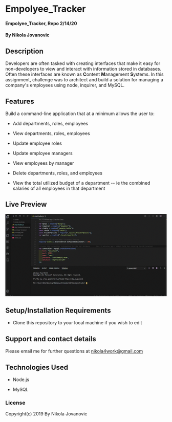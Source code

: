 # Empolyee_Tracker

#### Empolyee_Tracker, Repo 2/14/20

#### By Nikola Jovanovic




## Description

Developers are often tasked with creating interfaces that make it easy for non-developers to view and interact with information stored in databases. Often these interfaces are known as **C**ontent **M**anagement **S**ystems. In this assignment, challenge was to architect and build a solution for managing a company's employees using node, inquirer, and MySQL.




## Features

Build a command-line application that at a minimum allows the user to:

  * Add departments, roles, employees

  * View departments, roles, employees

  * Update employee roles

  * Update employee managers

  * View employees by manager

  * Delete departments, roles, and employees

  * View the total utilized budget of a department -- ie the combined salaries of all employees in that department



## Live Preview


<img src="https://github.com/nikola4work/Empolyee_Tracker/blob/master/Gif/empTracker.gif">




## Setup/Installation Requirements

* Clone this repository to your local machine if you wish to edit




## Support and contact details

Please email me for further questions at nikola4work@gmail.com



## Technologies Used


* Node.js

* MySQL



### License

Copyright(c) 2019 By Nikola Jovanovic








